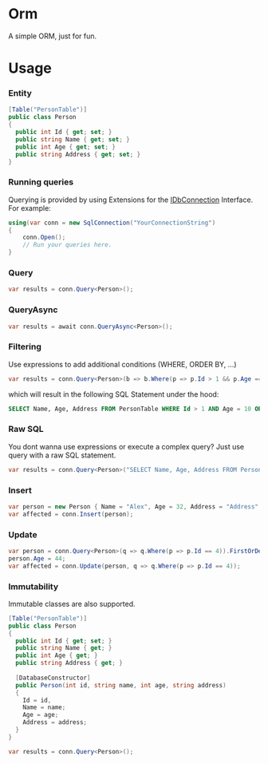# Orm
A simple ORM, just for fun.

# Usage
### Entity
```csharp
[Table("PersonTable")]
public class Person
{
  public int Id { get; set; }
  public string Name { get; set; }
  public int Age { get; set; }
  public string Address { get; set; }
}
```
### Running queries
Querying is provided by using Extensions for the [IDbConnection](https://docs.microsoft.com/en-us/dotnet/api/system.data.idbconnection?view=net-5.0) Interface.
For example:
```csharp
using(var conn = new SqlConnection("YourConnectionString")
{
	conn.Open();
	// Run your queries here.
}
```
### Query
```csharp
var results = conn.Query<Person>();
```
### QueryAsync
```csharp
var results = await conn.QueryAsync<Person>();
```
### Filtering
Use expressions to add additional conditions (WHERE, ORDER BY, ...)
```csharp
var results = conn.Query<Person>(b => b.Where(p => p.Id > 1 && p.Age == 10).OrderBy(a => a.Id));
```
which will result in the following SQL Statement under the hood:
```sql
SELECT Name, Age, Address FROM PersonTable WHERE Id > 1 AND Age = 10 ORDER BY Id ASC
```

### Raw SQL
You dont wanna use expressions or execute a complex query?
Just use query with a raw SQL statement.
```csharp
var results = conn.Query<Person>("SELECT Name, Age, Address FROM PersonTable WHERE Id > 1");
```

### Insert
```csharp
var person = new Person { Name = "Alex", Age = 32, Address = "Address" };
var affected = conn.Insert(person);
```

### Update
```csharp
var person = conn.Query<Person>(q => q.Where(p => p.Id == 4)).FirstOrDefault();
person.Age = 44;
var affected = conn.Update(person, q => q.Where(p => p.Id == 4));
```

### Immutability
Immutable classes are also supported.
```csharp
[Table("PersonTable")]
public class Person
{
  public int Id { get; set; }
  public string Name { get; }
  public int Age { get; }
  public string Address { get; }
  
  [DatabaseConstructor]
  public Person(int id, string name, int age, string address)
  {
    Id = id,
    Name = name;
    Age = age;
    Address = address;
  }
}

var results = conn.Query<Person>();
```
